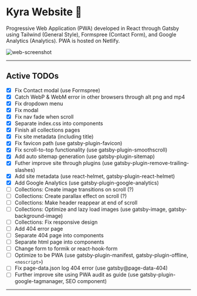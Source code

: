 # Kyra Website :kimono:

Progressive Web Application (PWA) developed in React through Gatsby using Tailwind (General Style), Formspree (Contact Form), and Google Analytics (Analytics). PWA is hosted on Netlify.

![web-screenshot](https://user-images.githubusercontent.com/50670255/71799350-fffccb80-3022-11ea-803f-02af0d282b28.png)

---

## Active TODOs

- [x] Fix Contact modal (use Formspree)
- [x] Catch WebP & WebM error in other browsers through alt png and mp4
- [x] Fix dropdown menu
- [x] Fix modal
- [x] Fix nav fade when scroll
- [x] Separate index.css into components
- [x] Finish all collections pages
- [x] Fix site metadata (including title)
- [x] Fix favicon path (use gatsby-plugin-favicon)
- [x] Fix scroll-to-top functionality (use gatsby-plugin-smoothscroll)
- [x] Add auto sitemap generation (use gatsby-plugin-sitemap)
- [x] Futher improve site through plugins (use gatsby-plugin-remove-trailing-slashes)
- [x] Add site metadata (use react-helmet, gatsby-plugin-react-helmet)
- [x] Add Google Analytics (use gatsby-plugin-google-analytics)
- [ ] Collections: Create image transitions on scroll (?)
- [ ] Collections: Create parallax effect on scroll (?)
- [ ] Collections: Make header reappear at end of scroll
- [ ] Collections: Optimize and lazy load images (use gatsby-image, gatsby-background-image)
- [ ] Collections: Fix responsive design
- [ ] Add 404 error page
- [ ] Separate 404 page into components
- [ ] Separate html page into components
- [ ] Change form to formik or react-hook-form
- [ ] Optimize to be PWA (use gatsby-plugin-manifest, gatsby-plugin-offline, `<noscript>`)
- [ ] Fix page-data.json log 404 error (use gatsby@page-data-404)
- [ ] Further improve site using PWA audit as guide (use gatsby-plugin-google-tagmanager, SEO component)

---
